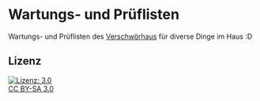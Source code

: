 Wartungs- und Prüflisten
========================

Wartungs- und Prüflisten des [Verschwörhaus](https://verschwoerhaus.de) für diverse Dinge im Haus :D

Lizenz
------

[![Lizenz: 3.0](https://licensebuttons.net/l/by-sa/3.0/de/88x31.png)</br>CC BY-SA 3.0](https://creativecommons.org/licenses/by-sa/3.0/)
